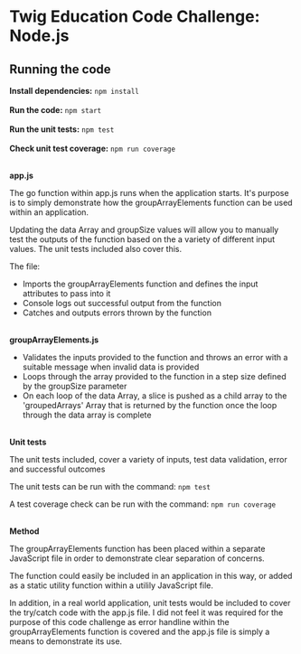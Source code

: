 # Twig Education Code Challenge: Node.js #

## Running the code ##

**Install dependencies:** `npm install`
\
\
**Run the code:** `npm start`
\
\
**Run the unit tests:** `npm test`
\
\
**Check unit test coverage:** `npm run coverage`

\
**app.js**

The go function within app.js runs when the application starts. It's purpose is to simply demonstrate how the groupArrayElements function can be used within an application. 

Updating the data Array and groupSize values will allow you to manually test the outputs of the function based on the a variety of different input values. The unit tests included also cover this. 

The file:
- Imports the groupArrayElements function and defines the input attributes to pass into it
- Console logs out successful output from the function
- Catches and outputs errors thrown by the function

\
**groupArrayElements.js**

- Validates the inputs provided to the function and throws an error with a suitable message when invalid data is provided
- Loops through the array provided to the function in a step size defined by the groupSize parameter
- On each loop of the data Array, a slice is pushed as a child array to the 'groupedArrays' Array that is returned by the function once the loop through the data array is complete 

\
**Unit tests**

The unit tests included, cover a variety of inputs, test data validation, error and successful outcomes

The unit tests can be run with the command: `npm test`

A test coverage check can be run with the command: `npm run coverage`

\
**Method**

The groupArrayElements function has been placed within a separate JavaScript file in order to demonstrate clear separation of concerns.

The function could easily be included in an application in this way, or added as a static utility function within a utilily JavaScript file.  

In addition, in a real world application, unit tests would be included to cover the try/catch code with the app.js file. I did not feel it was required for the purpose of this code challenge as error handline within the groupArrayElements function is covered and the app.js file is simply a means to demonstrate its use. 